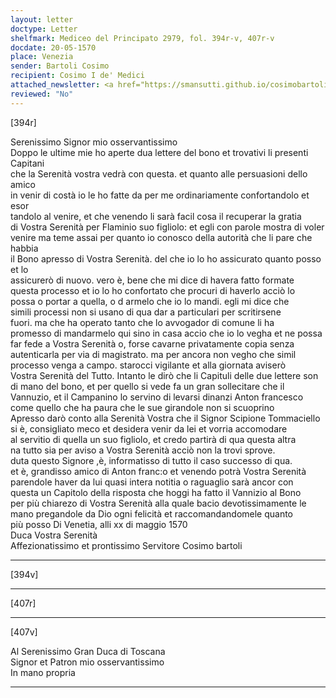 ```yaml
---
layout: letter
doctype: Letter
shelfmark: Mediceo del Principato 2979, fol. 394r-v, 407r-v
docdate: 20-05-1570
place: Venezia
sender: Bartoli Cosimo
recipient: Cosimo I de' Medici
attached_newsletter: <a href="https://smansutti.github.io/cosimobartoli/texts/2979_160/">2979_160</a>
reviewed: "No"
---
```


[394r]  
  
  
Serenissimo Signor mio osservantissimo  
Doppo le ultime mie ho aperte dua lettere del bono et trovativi li presenti Capitani  
che la Serenità vostra vedrà con questa. et quanto alle persuasioni dello amico  
in venir di costà io le ho fatte da per me ordinariamente confortandolo et esor  
tandolo al venire, et che venendo li sarà facil cosa il recuperar la gratia  
di Vostra Serenità per Flaminio suo figliolo: et egli con parole mostra di voler  
venire ma teme assai per quanto io conosco della autorità che li pare che habbia  
il Bono apresso di Vostra Serenità. del che io lo ho assicurato quanto posso et lo  
assicurerò di nuovo. vero è, bene che mi dice di havera fatto formate  
questa processo et io lo ho confortato che procuri di haverlo acciò lo  
possa o portar a quella, o d armelo che io lo mandi. egli mi dice che  
simili processi non si usano di qua dar a particulari per scritirsene  
fuori. ma che ha operato tanto che lo avvogador di comune li ha  
promesso di mandarmelo qui sino in casa accio che io lo vegha et ne possa  
far fede a Vostra Serenità o, forse cavarne privatamente copia senza  
autenticarla per via di magistrato. ma per ancora non vegho che simil  
processo venga a campo. starocci vigilante et alla giornata aviserò  
Vostra Serenità del Tutto. Intanto le dirò che li Capituli delle due lettere son  
di mano del bono, et per quello si vede fa un gran sollecitare che il  
Vannuzio, et il Campanino lo servino di levarsi dinanzi Anton francesco  
come quello che ha paura che le sue girandole non si scuoprino  
Apresso darò conto alla Serenità Vostra che il Signor Scipione Tommaciello  
si è, consigliato meco et desidera venir da lei et vorria accomodare  
al servitio di quella un suo figliolo, et credo partirà di qua questa altra  
na tutto sia per aviso a Vostra Serenità acciò non la trovi sprove.  
duta questo Signore ,è, informatisso di tutto il caso successo di qua.  
et è, grandisso amico di Anton franc:o et venendo potrà Vostra Serenità  
parendole haver da lui quasi intera notitia o raguaglio sarà ancor con  
questa un Capitolo della risposta che hoggi ha fatto il Vannizio al Bono  
per più chiarezo di Vostra Serenità alla quale bacio devotissimamente le  
mano pregandole da Dio ogni felicità et raccomandandomele quanto  
più posso Di Venetia, alli xx di maggio 1570  
Duca Vostra Serenità  
Affezionatissimo et prontissimo Servitore Cosimo bartoli  
  
---  

[394v]  
  
  
  
---  

[407r]  
  
  
  
---  

[407v]  
  
  
Al Serenissimo Gran Duca di Toscana  
Signor et Patron mio osservantissimo  
In mano propria  
  
---  

